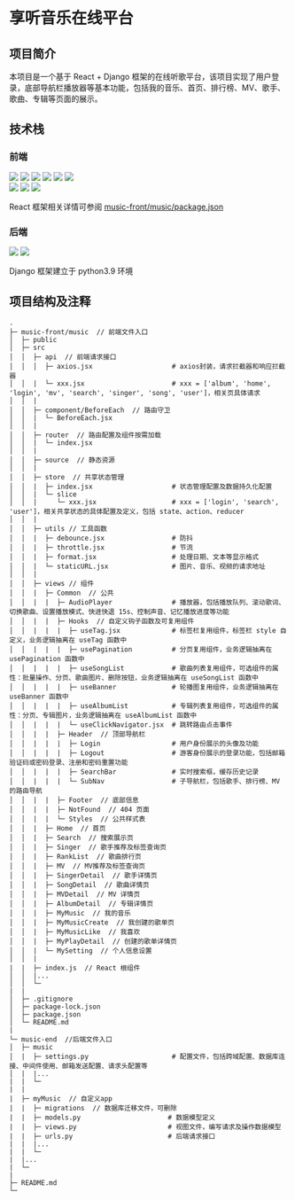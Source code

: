# 享听音乐在线平台

## 项目简介
本项目是一个基于 React + Django 框架的在线听歌平台，该项目实现了用户登录，底部导航栏播放器等基本功能，包括我的音乐、首页、排行榜、MV、歌手、歌曲、专辑等页面的展示。

## 技术栈
### 前端
<img src='https://img.shields.io/badge/React.js-orange' />   <img src='https://img.shields.io/badge/React--router--dom-green' /> <img src='https://img.shields.io/badge/Redux-green' /> <img src='https://img.shields.io/badge/React--redux-green' /> <img src='https://img.shields.io/badge/Redux--toolkit-green' /> <img src='https://img.shields.io/badge/Redux--persist-green' />   
<img src='https://img.shields.io/badge/Antd-blue' /> <img src='https://img.shields.io/badge/Sass-blue' /> <img src='https://img.shields.io/badge/Axios-blue' />

React 框架相关详情可参阅 <a href='https://github.com/Iristectorum-nosense/web-of-music/blob/master/music-front/music/package.json' title='music-front/music/package.json' >music-front/music/package.json</a>

### 后端
<img src='https://img.shields.io/badge/Django-orange' />   <img src='https://img.shields.io/badge/MySQL-green' />

Django 框架建立于 python3.9 环境

## 项目结构及注释
```
.
├─ music-front/music  // 前端文件入口
│  ├─ public
│  ├─ src
│  │  ├─ api  // 前端请求接口
│  │  │  ├─ axios.jsx                    # axios封装，请求拦截器和响应拦截器
│  │  |  └─ xxx.jsx                      # xxx = ['album', 'home', 'login', 'mv', 'search', 'singer', 'song', 'user']，相关页具体请求
│  │  |
│  │  ├─ component/BeforeEach  // 路由守卫
│  │  |  └─ BeforeEach.jsx
│  │  |
│  │  ├─ router  // 路由配置及组件按需加载
│  │  |  └─ index.jsx
│  │  |
│  │  ├─ source  // 静态资源
│  │  |
│  │  ├─ store  // 共享状态管理
│  │  |  ├─ index.jsx                    # 状态管理配置及数据持久化配置
│  │  |  └─ slice
│  │  |     └─ xxx.jsx                   # xxx = ['login', 'search', 'user']，相关共享状态的具体配置及定义，包括 state、action、reducer
│  │  |
│  │  ├─ utils // 工具函数
│  │  |  ├─ debounce.jsx                 # 防抖
│  │  |  ├─ throttle.jsx                 # 节流
│  │  |  ├─ format.jsx                   # 处理日期、文本等显示格式
│  │  |  └─ staticURL.jsx                # 图片、音乐、视频的请求地址
│  │  |
│  │  ├─ views // 组件
│  │  |  ├─ Common  // 公共
│  │  |  |  ├─ AudioPlayer               # 播放器，包括播放队列、滚动歌词、切换歌曲、设置播放模式、快进快退 15s、控制声音、记忆播放进度等功能
│  │  |  |  ├─ Hooks  // 自定义钩子函数及可复用组件
│  │  |  |  |  ├─ useTag.jsx             # 标签栏复用组件，标签栏 style 自定义，业务逻辑抽离在 useTag 函数中
│  │  |  |  |  ├─ usePagination          # 分页复用组件，业务逻辑抽离在 usePagination 函数中
│  │  |  |  |  ├─ useSongList            # 歌曲列表复用组件，可选组件的属性：批量操作、分页、歌曲图片、删除按钮，业务逻辑抽离在 useSongList 函数中
│  │  |  |  |  ├─ useBanner              # 轮播图复用组件，业务逻辑抽离在 useBanner 函数中
│  │  |  |  |  ├─ useAlbumList           # 专辑列表复用组件，可选组件的属性：分页、专辑图片，业务逻辑抽离在 useAlbumList 函数中
│  │  |  |  |  └─ useClickNavigator.jsx  # 跳转路由点击事件
│  │  |  |  ├─ Header  // 顶部导航栏
│  │  |  |  |  ├─ Login                  # 用户身份展示的头像及功能
│  │  |  |  |  ├─ Logout                 # 游客身份展示的登录功能，包括邮箱验证码或密码登录、注册和密码重置功能
│  │  |  |  |  ├─ SearchBar              # 实时搜索框，缓存历史记录
│  │  |  |  |  └─ SubNav                 # 子导航栏，包括歌手、排行榜、MV 的路由导航
│  │  |  |  ├─ Footer  // 底部信息
│  │  |  |  ├─ NotFound  // 404 页面
│  │  |  |  └─ Styles  // 公共样式表
│  │  |  ├─ Home  // 首页
│  │  |  ├─ Search  // 搜索展示页
│  │  |  ├─ Singer  // 歌手推荐及标签查询页
│  │  |  ├─ RankList  // 歌曲排行页
│  │  |  ├─ MV  // MV推荐及标签查询页
│  │  |  ├─ SingerDetail  // 歌手详情页
│  │  |  ├─ SongDetail  // 歌曲详情页
│  │  |  ├─ MVDetail  // MV 详情页
│  │  |  ├─ AlbumDetail  // 专辑详情页
│  │  |  ├─ MyMusic  // 我的音乐
│  │  |  ├─ MyMusicCreate  // 我创建的歌单页
│  │  |  ├─ MyMusicLike  // 我喜欢
│  │  |  ├─ MyPlayDetail  // 创建的歌单详情页
│  │  |  └─ MySetting  // 个人信息设置
│  │  |
|  |  ├─ index.js  // React 根组件
│  │  |...
│  │  └─
|  |
│  ├─ .gitignore
│  ├─ package-lock.json
│  ├─ package.json
│  └─ README.md
|
└─ music-end  //后端文件入口
│  ├─ music
│  |  ├─ settings.py                     # 配置文件，包括跨域配置、数据库连接、中间件使用、邮箱发送配置、请求头配置等
│  |  |...
|  |  └─
|  |
|  ├─ myMusic  // 自定义app
|  |  ├─ migrations  // 数据库迁移文件，可删除
|  |  ├─ models.py                      # 数据模型定义
|  |  ├─ views.py                       # 视图文件，编写请求及操作数据模型
|  |  ├─ urls.py                        # 后端请求接口
|  |  |...
|  |  └─
|  |...
|  └─
|
├─ README.md
└─
```
